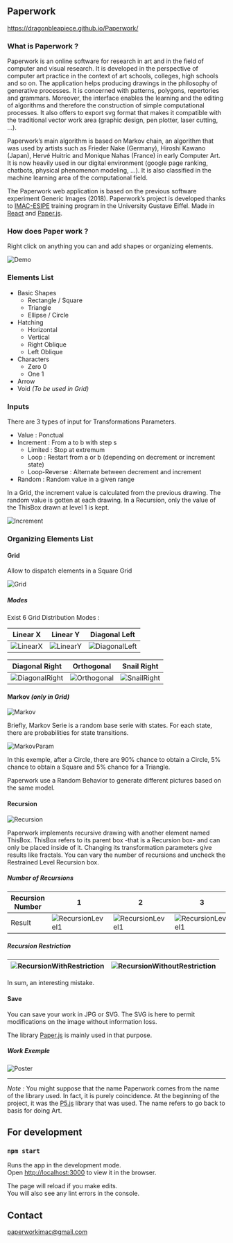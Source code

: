 ## Paperwork

https://dragonbleapiece.github.io/Paperwork/

### What is Paperwork ?

Paperwork is an online software for research in art and in the field of computer and visual research. It is developed in the perspective of computer art practice in the context of art schools, colleges, high schools and so on. The application helps producing drawings in the philosophy of generative processes. It is concerned with patterns, polygons, repertories and grammars. Moreover, the interface enables the learning and the editing of algorithms and therefore the construction of simple computational processes. It also offers to export svg format that makes it compatible with the traditional vector work area (graphic design, pen plotter, laser cutting, ...).

Paperwork’s main algorithm is based on Markov chain, an algorithm that was used by artists such as Frieder Nake (Germany), Hiroshi Kawano (Japan), Hervé Huitric and Monique Nahas (France) in early Computer Art. It is now heavily used in our digital environment (google page ranking, chatbots, physical phenomenon modeling, ...). It is also classified in the machine learning area of the computational field.

The Paperwork web application is based on the previous software experiment Generic Images (2018). Paperwork’s project is developed thanks to [IMAC-ESIPE](https://www.ingenieur-imac.fr) training program in the University Gustave Eiffel. Made in [React](https://reactjs.org) and [Paper.js](http://paperjs.org).

### How does Paper work ?

Right click on anything you can and add shapes or organizing elements.

![Demo](/pictures/workspace.gif)

### Elements List

* Basic Shapes
  * Rectangle / Square
  * Triangle
  * Ellipse / Circle
* Hatching
  * Horizontal
  * Vertical
  * Right Oblique
  * Left Oblique
* Characters
  * Zero 0
  * One 1
* Arrow
* Void *(To be used in Grid)*

### Inputs

There are 3 types of input for Transformations Parameters.
* Value : Ponctual
* Increment : From a to b with step s
  * Limited : Stop at extremum
  * Loop : Restart from a or b (depending on decrement or increment state)
  * Loop-Reverse : Alternate between decrement and increment
* Random : Random value in a given range

In a Grid, the increment value is calculated from the previous drawing. The random value is gotten at each drawing.
In a Recursion, only the value of the ThisBox drawn at level 1 is kept.

![Increment](/pictures/Increment.PNG)

### Organizing Elements List

#### Grid

Allow to dispatch elements in a Square Grid

![Grid](/pictures/Grid.PNG)

##### Modes

Exist 6 Grid Distribution Modes :

Linear X |  Linear Y | Diagonal Left 
------------ | ------------- | -------------
![LinearX](/pictures/LinearX.png) | ![LinearY](/pictures/LinearY.png) | ![DiagonalLeft](/pictures/DiagonalLeft.png)


Diagonal Right | Orthogonal | Snail Right
------------- | ------------- | -------------
![DiagonalRight](/pictures/DiagonalRight.png) | ![Orthogonal](/pictures/Orthogonal.png) | ![SnailRight](/pictures/SnailRight.png)
  

#### Markov *(only in Grid)*

![Markov](/pictures/Markov.PNG)

Briefly, Markov Serie is a random base serie with states. For each state, there are probabilities for state transitions.

![MarkovParam](/pictures/MarkovParam.PNG)

In this exemple, after a Circle, there are 90% chance to obtain a Circle, 5% chance to obtain a Square and 5% chance for a Triangle.

Paperwork use a Random Behavior to generate different pictures based on the same model.

#### Recursion

![Recursion](/pictures/Recursion.PNG)

Paperwork implements recursive drawing with another element named ThisBox. ThisBox refers to its parent box -that is a Recursion box- and can only be placed inside of it. Changing its transformation parameters give results like fractals.
You can vary the number of recursions and uncheck the Restrained Level Recursion box.

##### Number of Recursions

Recursion Number | 1 | 2 | 3 | 4 | 5
--- | --- | --- | --- | --- | --- |
Result | ![RecursionLevel1](/pictures/RecursionLevel1.png) | ![RecursionLevel1](/pictures/RecursionLevel2.png) | ![RecursionLevel1](/pictures/RecursionLevel3.png) | ![RecursionLevel1](/pictures/RecursionLevel4.png) | ![RecursionLevel1](/pictures/RecursionLevel5.png)

##### Recursion Restriction
![RecursionWithRestriction](/pictures/RecursionWithRestriction.PNG) | ![RecursionWithoutRestriction](/pictures/RecursionWithoutRestriction.PNG)
--- | ---

In sum, an interesting mistake.

#### Save

You can save your work in JPG or SVG. The SVG is here to permit modifications on the image without information loss.

The library [Paper.js](http://paperjs.org) is mainly used in that purpose.

##### Work Exemple

![Poster](/pictures/Affiche.png)

___

*Note :* You might suppose that the name Paperwork comes from the name of the library used. In fact, it is purely coincidence. At the beginning of the project, it was the [P5.js](https://p5js.org) library that was used. The name refers to go back to basis for doing Art.

## For development

### `npm start`

Runs the app in the development mode.<br>
Open [http://localhost:3000](http://localhost:3000) to view it in the browser.

The page will reload if you make edits.<br>
You will also see any lint errors in the console.

## Contact

paperworkimac@gmail.com